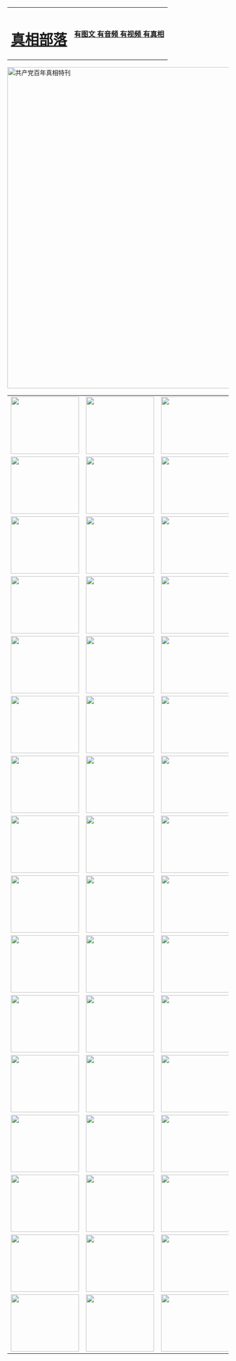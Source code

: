 <table>
<tr>

<td>
	<H1><a href="http://427.connermcd.com/zx/">真相部落</a></H1>
</td>
<td>
	<H4><a href="http://427.connermcd.com/zx/">有图文 有音频 有视频 有真相</a></H4>
</td>
</tr>
</table>

 <div ><a href="http://427.connermcd.com/zx/bngcd/"><img src="http://427.connermcd.com/zx/bngcd/gcdbnzx.jpg" width="730"  border="0" alt="共产党百年真相特刊"></a></div>

<table>
<tr>
	<td><a href="http://114.expo-peru.com/xtr/107/"><img  src ="http://114.expo-peru.com/pic/2017/02/107.jpg" width="155px" height="130px"></a></td>
	<td><a href="http://114.expo-peru.com/xtr/829/"><img src ="http://114.expo-peru.com/pic/2017/02/829.jpg" width="155px" height="130px"></a></td>
	<td><a href="http://114.expo-peru.com/xtr/69/"><img  src ="http://114.expo-peru.com/pic/2017/02/69.jpg" width="155px" height="130px"></a></td>
	<td><a href="http://114.expo-peru.com/xtr/99/"><img  src ="http://114.expo-peru.com/pic/2017/02/99.jpg" width="155px" height="130px"></a></td>
</tr>
<tr>
	<td><a href="http://114.expo-peru.com/xtr/40/"><img  src ="http://114.expo-peru.com/pic/2017/02/40.jpg" width="155px" height="130px"></a></td>
	<td><a href="http://114.expo-peru.com/xtr/20/"><img  src ="http://114.expo-peru.com/pic/2017/02/20.jpg" width="155px" height="130px"></a></td>
	<td><a href="http://114.expo-peru.com/xtr/81/"><img  src ="http://114.expo-peru.com/pic/2017/02/81.jpg" width="155px" height="130px"></a></td>
	<td><a href="http://114.expo-peru.com/xtr/2/"><img  src ="http://114.expo-peru.com/pic/2017/02/2.jpg" width="155px" height="130px"></a></td>
</tr>
<tr>
	<td><a href="http://114.expo-peru.com/xtr/86/"><img  src ="http://114.expo-peru.com/pic/2017/02/86.jpg" width="155px" height="130px"></a></td>
	<td><a href="http://114.expo-peru.com/xtr/109/"><img  src ="http://114.expo-peru.com/pic/2017/02/109.jpg" width="155px" height="130px"></a></td>
	<td><a href="http://114.expo-peru.com/xtr/1378/"><img  src ="http://114.expo-peru.com/pic/2017/02/1378.jpg" width="155px" height="130px"></a></td>
	<td><a href="http://114.expo-peru.com/xtr/57/"><img  src ="http://114.expo-peru.com/pic/2017/02/57.jpg" width="155px" height="130px"></a></td>
</tr>
<tr>
	<td><a href="http://114.expo-peru.com/xtr/1219/"><img  src ="http://114.expo-peru.com/pic/2017/02/1219.jpg" width="155px" height="130px"></a></td>
	<td><a href="http://114.expo-peru.com/xtr/1220/"><img  src ="http://114.expo-peru.com/pic/2017/02/1220.jpg" width="155px" height="130px"></a></td>
	<td><a href="http://114.expo-peru.com/xtr/1221/"><img  src ="http://114.expo-peru.com/pic/2017/02/1221.jpg" width="155px" height="130px"></a></td>
	<td><a href="http://114.expo-peru.com/xtr/51/"><img  src ="http://114.expo-peru.com/pic/2017/02/51.jpg" width="155px" height="130px"></a></td>
</tr>
<tr>
	<td><a href="http://114.expo-peru.com/xtr/1055/"><img  src ="http://114.expo-peru.com/pic/2017/02/1055.jpg" width="155px" height="130px"></a></td>
	<td><a href="http://114.expo-peru.com/xtr/611/"><img  src ="http://114.expo-peru.com/pic/2017/02/611.jpg" width="155px" height="130px"></a></td>
	<td><a href="http://114.expo-peru.com/xtr/1121/"><img  src ="http://114.expo-peru.com/pic/2017/02/1121.jpg" width="155px" height="130px"></a></td>
	<td><a href="http://114.expo-peru.com/xtr/610/"><img  src ="http://114.expo-peru.com/pic/2017/02/610.jpg" width="155px" height="130px"></a></td>
</tr>
<tr>
	<td><a href="http://114.expo-peru.com/xtr/1128/"><img  src ="http://114.expo-peru.com/pic/2017/02/1128.jpg" width="155px" height="130px"></a></td>
	<td><a href="http://114.expo-peru.com/xtr/1395/"><img  src ="http://114.expo-peru.com/pic/2017/02/1406.jpg" width="155px" height="130px"></a></td>
	<td><a href="http://114.expo-peru.com/xtr/1407/"><img  src ="http://114.expo-peru.com/pic/2017/02/1407.jpg" width="155px" height="130px"></a></td>
	<td><a href="http://114.expo-peru.com/xtr/934/"><img  src ="http://114.expo-peru.com/pic/2017/02/934.jpg" width="155px" height="130px"></a></td>
</tr>
<tr>
	<td><a href="http://114.expo-peru.com/xtr/641/"><img  src ="http://114.expo-peru.com/pic/2017/02/641.jpg" width="155px" height="130px"></a></td>
	<td><a href="http://114.expo-peru.com/xtr/949/"><img  src ="http://114.expo-peru.com/pic/2017/02/949.jpg" width="155px" height="130px"></a></td>
	<td><a href="http://114.expo-peru.com/xtr/112/"><img  src ="http://114.expo-peru.com/pic/2017/02/112.jpg" width="155px" height="130px"></a></td>
	<td><a href="http://114.expo-peru.com/xtr/812/"><img  src ="http://114.expo-peru.com/pic/2017/02/812.jpg" width="155px" height="130px"></a></td>
</tr>
<tr>
	<td><a href="http://114.expo-peru.com/xtr/103/"><img  src ="http://114.expo-peru.com/pic/2017/02/103.jpg" width="155px" height="130px"></a></td>
	<td><a href="http://114.expo-peru.com/xtr/3/"><img  src ="http://114.expo-peru.com/pic/2017/02/3.jpg" width="155px" height="130px"></a></td>
	<td><A href="http://114.expo-peru.com/mp4/zx/2015/11/Lkmtt.mp4" target="_blank" title="莲开满天庭"><img  src="http://114.expo-peru.com/pic/2015/11/Lkmtt3480_jssor.jpg"  width="155px" height="130px"></A></td>
	<td><A href="http://114.expo-peru.com/mp4/zx/2015/11/2013513.mp4" target="_blank" title="飞旋的法轮"><img  src="http://114.expo-peru.com/pic/2015/11/falun480_jssor.jpg"  width="155px" height="130px"></A></td>
</tr>
<tr>
	<td><A href="http://114.expo-peru.com/mp4/zx/2015/11/NYParade.mp4" target="_blank" title="2004年4月10日法轮功纽约大游行"><img  src="http://114.expo-peru.com/pic/2015/11/nyparade480_jssor.jpg"  width="155px" height="130px"></A></td>
	<td><A href="http://114.expo-peru.com/mp4/news617/2015/05/WEB_s28093.mp4" target="_blank" title="2015年世界法轮大法日特别报导"><img  src="http://114.expo-peru.com/pic/2015/11/p6752711a666997037_jssor.jpg"  width="155px" height="130px"></A></td>
	<td><A href="http://114.expo-peru.com/mp4/news829/2015/11/30211_326650.mp4" target="_blank" title="沧州绑架案连审四天 民众抹泪称审好人"><img  src="http://114.expo-peru.com/pic/2015/11/changzhou2480_jssor.jpg"  width="155px" height="130px"></A></td>
	<td><A href="http://114.expo-peru.com/mp4/mhph/2015/10/changzhou.mp4" target="_blank" title="沧州真相--狮城血泪"><img  src="http://114.expo-peru.com/pic/2015/11/changzhou480_jssor.jpg"  width="155px" height="130px"></A></td>
</tr>
<tr>
	<td><A href="http://114.expo-peru.com/mp4/mhjd/mhjd_55.mp4" target="_blank" title="正义律师与无罪辩护"><img  src="http://114.expo-peru.com/pic/2015/11/wzbh480_jssor.jpg"  width="155px" height="130px"></A></td>
	<td><A href="http://114.expo-peru.com/mp4/zx/2015/11/layerkcs.mp4" target="_blank" title="中国的良心--高智晟律师"><img  src="http://114.expo-peru.com/pic/2015/11/layerkcs2480_jssor.jpg"  width="155px" height="130px"></A></td>
	<td><A href="http://114.expo-peru.com/mp4/mhph/2015/10/szxl.mp4" target="_blank" title="神州血泪--北京、大庆、广东、哈尔滨"><img  src="http://114.expo-peru.com/pic/2015/11/szxl480_jssor.jpg"  width="155px" height="130px"></A></td>
	<td><A href="http://114.expo-peru.com/mp4/zx/2015/11/TangShanFFXS.mp4" target="_blank" title="真相纪录片：凤凰新生"><img  src="http://114.expo-peru.com/pic/2015/11/fhxs2480_jssor.jpg"  width="155px" height="130px"></A></td>
</tr>
<tr>
	<td><A href="http://114.expo-peru.com/mp4/zx/2015/11/jidong.mp4" target="_blank" title="冀东监狱的罪恶"><img  src="http://114.expo-peru.com/pic/2015/11/jidong480_jssor.jpg"  width="155px" height="130px"></A></td>
	<td><A href="http://114.expo-peru.com/mp4/mhph/2015/10/tangshan.mp4" target="_blank" title="凤凰血泪"><img  src="http://114.expo-peru.com/pic/2015/11/tangshan480_jssor.jpg"  width="155px" height="130px"></A>
					</div></td>
	<td>	<A href="http://114.expo-peru.com/mp4/mhph/2015/10/zfxtzxl.mp4" target="_blank" title="政法系统罪行录--唐山篇"><img  src="http://114.expo-peru.com/pic/2015/11/zfxtzxl480_jssor.jpg"  width="155px" height="130px"></A></td>
	<td><A href="http://114.expo-peru.com/mp4/mhph/2015/10/QDBG.mp4" target="_blank" title="青岛悲歌"><img  src="http://114.expo-peru.com/pic/2015/10/qdbg2480_jssor.jpg"  width="155px" height="130px"></A></td>
</tr>
<tr>
	<td><A href="http://114.expo-peru.com/mp4/mhph/2015/10/huludao.mp4" target="_blank" title="葫芦岛永恒的见证"><img  src="http://114.expo-peru.com/pic/2015/10/huludao480_jssor.jpg"  width="155px" height="130px"></A></td>
	<td><A href="http://114.expo-peru.com/mp4/mhph/2015/10/qbzx.mp4" target="_blank" title="湖畔泉边听真相-济南泉城的传奇"><img  src="http://114.expo-peru.com/pic/2015/10/hupan480_jssor.jpg"  width="155px" height="130px"></A></td>
	<td><A href="http://114.expo-peru.com/mp4/mhph/2015/10/baoding_dvd_v2.mp4" target="_blank" title="燕赵悲歌"><img  src="http://114.expo-peru.com/pic/2015/10/yzbg480_jssor.jpg"  width="155px" height="130px"></A></td>
	<td><A href="http://114.expo-peru.com/mp4/zx/2015/11/meihuashi_complete_ED2.0.mp4" target="_blank" title="梅花诗完整版"><img  src="http://114.expo-peru.com/pic/2015/11/mhs480_jssor.jpg"  width="155px" height="130px"></A></td>
</tr>
<tr>
	<td><A href="http://114.expo-peru.com/mp4/zx/2015/11/fengbei512k.mp4" target="_blank" title="丰碑"><img  src="http://114.expo-peru.com/pic/2015/11/fongbei480_jssor.jpg"  width="155px" height="130px"></A></td>
	<td><A href="http://114.expo-peru.com/mp4/zx/2015/11/fytdxComplete.mp4" target="_blank" title="风雨天地行全集"><img  src="http://114.expo-peru.com/pic/2015/11/fytdxWhite480_jssor.jpg"  width="155px" height="130px"></A></td>
	<td><A href="http://114.expo-peru.com/mp4/zx/2015/11/JianZheng.mp4" target="_blank" title="见证"><img  src="http://114.expo-peru.com/pic/2015/11/witness480_jssor.jpg"  width="155px" height="130px"></A></td>
	<td><A href="http://114.expo-peru.com/mp4/mhph/2015/10/hcym.mp4" target="_blank" title="红朝阴谋"><img  src="http://114.expo-peru.com/pic/2015/10/hcym480_jssor.jpg"  width="155px" height="130px"></A></td>
</tr>
<tr>
	<td><A href="http://114.expo-peru.com/mp4/zx/2015/11/zfzxPalV3.mp4" target="_blank" title="是自焚还是骗局"><img  src="http://114.expo-peru.com/pic/2015/11/zfzx4805_jssor.jpg"  width="155px" height="130px"></A></td>
	<td><A href="http://114.expo-peru.com/mp4/zx/2015/11/lsdspMsyTd.mp4" target="_blank" title="历史的审判"><img  src="http://114.expo-peru.com/pic/2015/11/lsdsp480_jssor.jpg"  width="155px" height="130px"></A></td>
	<td><A href="http://114.expo-peru.com/mp4/news886/2015/11/concat886.mp4" target="_blank" title="一周全球控告江泽民"><img  src="http://114.expo-peru.com/pic/2015/11/news886480_jssor.jpg"  width="155px" height="130px"></A></td>
	<td><A href="http://114.expo-peru.com/mp4/news1378/2014/08/CQSD_s0_e4_v2_i0-CQSD_4-video.mp4" target="_blank" title="欧洲的抉择"><img  src="http://114.expo-peru.com/pic/2015/11/p5143421a564166643-ss_jssor.jpg"  width="155px" height="130px"></A></td>
</tr>
<tr>
	<td><A href="http://114.expo-peru.com/mp4/zx/2015/11/hk20150720parade.mp4" target="_blank" title="港法轮功反迫害大游行 大陆游客震撼"><img  src="http://114.expo-peru.com/pic/2015/11/281098-ss_jssor.jpg"  width="155px" height="130px"></A></td>
	<td><A href="http://114.expo-peru.com/mp4/zx/2015/11/20150720hkParade512k.mp4" target="_blank" title="香港法轮功720游行声援诉江潮"><img  src="http://114.expo-peru.com/pic/2015/11/2015720parade480_jssor.jpg"  width="155px" height="130px"></A></td>
	<td><A href="http://114.expo-peru.com/mp4/zx/2015/11/hktdc512.mp4" target="_blank" title="香港退党潮"><img  src="http://114.expo-peru.com/pic/2015/11/hktdc480_jssor.jpg"  width="155px" height="130px"></A></td>
	<td><A href="http://114.expo-peru.com/mp4/news413/2015/11/concat413.mp4" target="_blank" title="本月退党精选"><img  src="http://114.expo-peru.com/pic/2015/11/tuidang480_jssor.jpg"  width="155px" height="130px"></A></td>
</tr>
<tr>
	<td><A href="http://114.expo-peru.com/mp4/news823/2015/11/TSZG_British_1_QA_A_TSZG-61-1_XinHaoNianZuoZh_P617180.mp4" target="_blank" title="辛灏年：纪念《九评共产党》发表十周年演讲"><img  src="http://114.expo-peru.com/pic/2015/11/xhn9p10480_jssor.jpg"  width="155px" height="130px"></A></td>
	<td><A href="http://114.expo-peru.com/mp4/news57/2015/11/JPGCD8.mp4" target="_blank" title="【九评之八】评中国共产党的邪教本质"><img  src="http://114.expo-peru.com/pic/2015/11/9pkcd8p480_jssor.jpg"  width="155px" height="130px"></A></td>
	<td><A href="http://114.expo-peru.com/mp4/other/kao.Chih.Sheng_story.mp4"  target="_blank" title="超越恐惧:高智晟的故事"				style="font-size:20px;"><img src="http://114.expo-peru.com/pic/2016/12/GZS201408070902.jpg"  width="155px" height="130px">
						</A></td>
	<td><A href="http://114.expo-peru.com/mp4/zx/2016/11/oh10yearsInv.mp4"  target="_blank" title="纪录片《活摘 十年调查》完整版" style="font-size:20px;"><img src="http://114.expo-peru.com/pic/2016/11/10yearsOHinv.jpg"  width="155px" height="130px">
						</A></td>
</tr>
</table>


